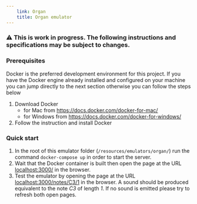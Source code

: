 ```yaml
---
    link: Organ
    title: Organ emulator
---
```


### :warning: This is work in progress. The following instructions and specifications may be subject to changes.

### Prerequisites

Docker is the preferred development environment for this project. If you have the Docker engine already installed and configured on your machine you can jump directly to the next section otherwise you can follow the steps below

1. Download Docker
   - for Mac from https://docs.docker.com/docker-for-mac/
   - for Windows from https://docs.docker.com/docker-for-windows/
2. Follow the instruction and install Docker

### Quick start

1. In the root of this emulator folder (`/resources/emulators/organ/`) run the command `docker-compose up` in order to start the server.
2. Wait that the Docker container is built then open the page at the URL [localhost:3000/](localhost:3000/) in the browser.
3. Test the emulator by opening the page at the URL [localhost:3000/notes/C3/1](localhost:3000/notes/C3/1) in the browser. A sound should be produced equivalent to the note _C3_ of length _1_. If no sound is emitted please try to refresh both open pages.
